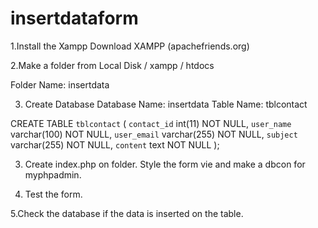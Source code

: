 # insertdataform

1.Install the Xampp Download XAMPP (apachefriends.org)

2.Make a folder from Local Disk / xampp / htdocs

Folder Name: insertdata

3. Create Database
Database Name: insertdata
Table Name: tblcontact

CREATE TABLE `tblcontact` (
`contact_id` int(11) NOT NULL, 
`user_name` varchar(100) NOT NULL,
`user_email` varchar(255) NOT NULL,
`subject` varchar(255) NOT NULL,
`content` text NOT NULL
);

3. Create index.php on folder. Style the form vie and make a dbcon for myphpadmin.

4. Test the form.

5.Check the database if the data is inserted on the table.

